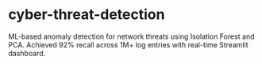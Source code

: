 # cyber-threat-detection
ML-based anomaly detection for network threats using Isolation Forest and PCA. Achieved 92% recall across 1M+ log entries with real-time Streamlit dashboard.
